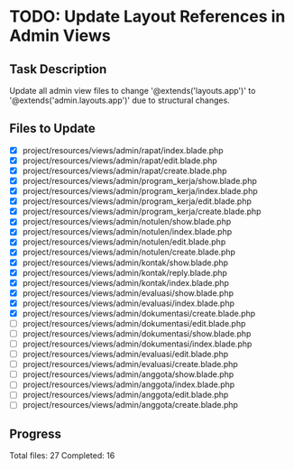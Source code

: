 # TODO: Update Layout References in Admin Views

## Task Description

Update all admin view files to change '@extends('layouts.app')' to '@extends('admin.layouts.app')' due to structural changes.

## Files to Update

- [x] project/resources/views/admin/rapat/index.blade.php
- [x] project/resources/views/admin/rapat/edit.blade.php
- [x] project/resources/views/admin/rapat/create.blade.php
- [x] project/resources/views/admin/program_kerja/show.blade.php
- [x] project/resources/views/admin/program_kerja/index.blade.php
- [x] project/resources/views/admin/program_kerja/edit.blade.php
- [x] project/resources/views/admin/program_kerja/create.blade.php
- [x] project/resources/views/admin/notulen/show.blade.php
- [x] project/resources/views/admin/notulen/index.blade.php
- [x] project/resources/views/admin/notulen/edit.blade.php
- [x] project/resources/views/admin/notulen/create.blade.php
- [x] project/resources/views/admin/kontak/show.blade.php
- [x] project/resources/views/admin/kontak/reply.blade.php
- [x] project/resources/views/admin/kontak/index.blade.php
- [x] project/resources/views/admin/evaluasi/show.blade.php
- [x] project/resources/views/admin/evaluasi/index.blade.php
- [x] project/resources/views/admin/dokumentasi/create.blade.php
- [ ] project/resources/views/admin/dokumentasi/edit.blade.php
- [ ] project/resources/views/admin/dokumentasi/show.blade.php
- [ ] project/resources/views/admin/dokumentasi/index.blade.php
- [ ] project/resources/views/admin/evaluasi/edit.blade.php
- [ ] project/resources/views/admin/evaluasi/create.blade.php
- [ ] project/resources/views/admin/anggota/show.blade.php
- [ ] project/resources/views/admin/anggota/index.blade.php
- [ ] project/resources/views/admin/anggota/edit.blade.php
- [ ] project/resources/views/admin/anggota/create.blade.php

## Progress

Total files: 27
Completed: 16
